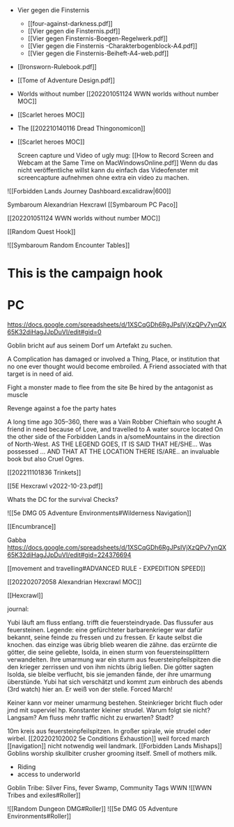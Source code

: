 - Vier gegen die Finsternis
	- [[four-against-darkness.pdf]]
	- [[Vier gegen die Finsternis.pdf]]
	- [[Vier gegen Finsternis-Boegen-Regelwerk.pdf]]
	- [[Vier gegen die Finsternis -Charakterbogenblock-A4.pdf]]
	- [[Vier gegen die Finsternis-Beiheft-A4-web.pdf]]
- [[Ironsworn-Rulebook.pdf]]
- [[Tome of Adventure Design.pdf]]
- Worlds without number [[202201051124 WWN worlds without number MOC]]
- [[Scarlet heroes MOC]]
- The [[202210140116 Dread Thingonomicon]]
- [[Scarlet heroes MOC]]

	Screen capture und Video of ugly mug:  [[How to Record Screen and Webcam at the Same Time on MacWindowsOnline.pdf]] Wenn du das nicht veröffentliche willst kann du einfach das Videofenster mit screencapture aufnehmen ohne extra ein video zu machen. 

![[Forbidden Lands Journey Dashboard.excalidraw|600]]

Symbaroum Alexandrian Hexcrawl
[[Symbaroum PC Paco]]

[[202201051124 WWN worlds without number MOC]]


[[Random Quest Hook]]

![[Symbaroum Random Encounter Tables]]
# This is the campaign hook

# PC

https://docs.google.com/spreadsheets/d/1XSCqGDh6RgJPsIVjXzQPv7ynQX65K32diHagJJpDuVI/edit#gid=0

Goblin bricht auf aus seinem Dorf um Artefakt zu suchen. 

A Complication has damaged or involved a Thing, Place, or institution that no one ever thought would become embroiled. A Friend associated with that target is in need of aid.  

Fight a monster made to flee from the site Be hired by the antagonist as muscle

Revenge against a foe the party hates

A long time ago 305–360, there was a Vain Robber Chieftain who sought A friend in need because of Love, and travelled to A water source located On the other side of the Forbidden Lands in a/someMountains in the direction of North-West. AS THE LEGEND GOES, IT IS SAID THAT HE/SHE... Was possessed ... AND THAT AT THE LOCATION THERE IS/ARE..  an invaluable book but also Cruel Ogres.

[[202211101836 Trinkets]]

[[5E Hexcrawl v2022-10-23.pdf]]

Whats the DC for the survival Checks?

![[5e DMG 05 Adventure Environments#Wilderness Navigation]]

[[Encumbrance]]

Gabba
https://docs.google.com/spreadsheets/d/1XSCqGDh6RgJPsIVjXzQPv7ynQX65K32diHagJJpDuVI/edit#gid=224376694

[[movement and travelling#ADVANCED RULE - EXPEDITION SPEED]]

[[202202072058 Alexandrian Hexcrawl MOC]]

[[Hexcrawl]]

journal:

Yubi läuft am fluss entlang. trifft die feuersteindryade. Das flussufer aus feuersteinen.  Legende: eine gefürchteter barbarenkrieger war dafür bekannt, seine feinde zu fressen und zu fressen. Er kaute selbst die knochen. das einzige was übrig blieb wearen die zähne. das erzürnte die götter, die seine geliebte, Isolda, in einen sturm von feuersteinsplittern verwandelten. Ihre umarmung war ein sturm aus feuersteinpfeilspitzen die den krieger zerrissen und von ihm nichts übrig ließen. Die götter sagten Isolda, sie bleibe verflucht, bis sie jemanden fände, der ihre umarmung überstünde. Yubi hat sich verschätzt und kommt zum einbruch des abends (3rd watch) hier an. Er weiß von der stelle. Forced March! 

Keiner kann vor meiner umarmung bestehen. Steinkrieger bricht fluch oder jmd mit superviel hp. Konstanter kleiner strudel. Warum folgt sie nicht? Langsam? Am fluss mehr traffic nicht zu erwarten? Stadt?



10m kreis aus feuersteinpfeilspitzen. In großer spirale, wie strudel oder wirbel.
[[202202102002 5e Conditions Exhaustion]] weil forced march
[[navigation]] nicht notwendig weil landmark.
[[Forbidden Lands Mishaps]] 
Goblins worship skullbiter crusher grooming itself. Smell of mothers milk.
- Riding
- access to underworld 

Goblin Tribe: Silver Fins, fever Swamp, Community Tags WWN 
![[WWN Tribes and exiles#Roller]]

![[Random Dungeon DMG#Roller]]
![[5e DMG 05 Adventure Environments#Roller]]

